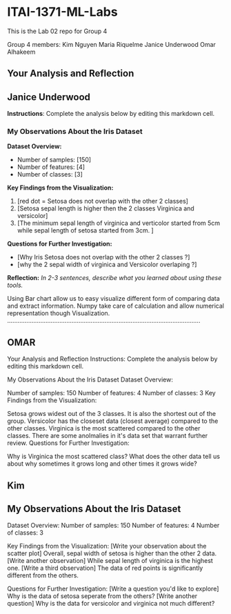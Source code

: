 # ITAI-1371-ML-Labs
This is the Lab 02 repo for Group 4

Group 4 members: Kim Nguyen Maria Riquelme Janice Underwood Omar Alhakeem

## Your Analysis and Reflection
## Janice Underwood
**Instructions**: Complete the analysis below by editing this markdown cell.

### My Observations About the Iris Dataset

**Dataset Overview:**
- Number of samples: [150]
- Number of features: [4]
- Number of classes: [3]

**Key Findings from the Visualization:**
1. [red dot = Setosa does not overlap with the other 2 classes]
2. [Setosa sepal length is higher then the 2 classes Virginica and versicolor]
3. [The minimum sepal length of virginica and verticolor started from 5cm while sepal length of setosa started from 3cm. ]

**Questions for Further Investigation:**
- [Why Iris Setosa does not overlap with the other 2 classes ?]
- [why the 2 sepal width of virginica and Versicolor overlaping ?]

**Reflection:**
*In 2-3 sentences, describe what you learned about using these tools.*

Using Bar chart allow us to easy visualize different form of comparing data and extract information. Numpy take care of calculation and allow numerical representation though Visualization.
...............................................................................................................


## OMAR

Your Analysis and Reflection
Instructions: Complete the analysis below by editing this markdown cell.

My Observations About the Iris Dataset
Dataset Overview:

Number of samples: 150
Number of features: 4
Number of classes: 3
Key Findings from the Visualization:

Setosa grows widest out of the 3 classes. It is also the shortest out of the group.
Versicolor has the closeset data (closest average) compared to the other classes.
Virginica is the most scattered compared to the other classes. There are some anolmalies in it's data set that warrant further review.
Questions for Further Investigation:

Why is Virginica the most scattered class?
What does the other data tell us about why sometimes it grows long and other times it grows wide?

## Kim
## My Observations About the Iris Dataset
Dataset Overview:
Number of samples: 150
Number of features: 4
Number of classes: 3

Key Findings from the Visualization:
[Write your observation about the scatter plot] Overall, sepal width of setosa is higher than the other 2 data.
[Write another observation] While sepal length of virginica is the highest one.
[Write a third observation] The data of red points is significantly different from the others.

Questions for Further Investigation:
[Write a question you'd like to explore] Why is the data of setosa seperate from the others?
[Write another question] Why is the data for versicolor and virginica not much different?
